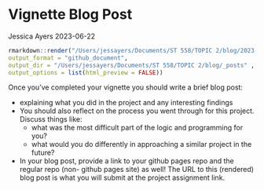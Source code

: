 Vignette Blog Post
================
Jessica Ayers
2023-06-22

``` r
rmarkdown::render("/Users/jessayers/Documents/ST 558/TOPIC 2/blog/2023-06-22-my-new-blog-post.Rmd",
output_format = "github_document",  
output_dir = "/Users/jessayers/Documents/ST 558/TOPIC 2/blog/_posts" ,
output_options = list(html_preview = FALSE))
```

Once you’ve completed your vignette you should write a brief blog post:

- explaining what you did in the project and any interesting findings
- You should also reflect on the process you went through for this
  project. Discuss things like:
  - what was the most difficult part of the logic and programming for
    you?
  - what would you do differently in approaching a similar project in
    the future?
- In your blog post, provide a link to your github pages repo and the
  regular repo (non- github pages site) as well! The URL to this
  (rendered) blog post is what you will submit at the project assignment
  link.
